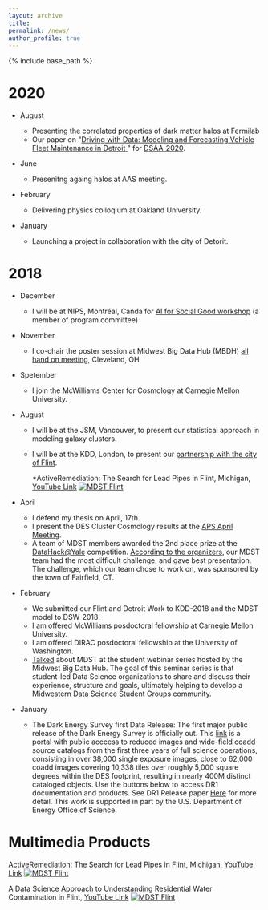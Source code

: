 ```yaml
---
layout: archive
title: 
permalink: /news/
author_profile: true
---
```


{% include base_path %}

2020
======

* August
  * Presenting the correlated properties of dark matter halos at Fermilab
  * Our paper on "[Driving with Data: Modeling and Forecasting Vehicle Fleet Maintenance in Detroit
](https://arxiv.org/abs/1710.06839)" for [DSAA-2020](http://dsaa2020.dsaa.co/). 
  
* June
  * Presenitng againg halos at AAS meeting. 
  
* February 
  * Delivering physics colloqium at Oakland University.
  
* January  
  * Launching a project in collaboration with the city of Detorit.

  
2018
======

* December 
  * I will be at NIPS, Montréal, Canda for [AI for Social Good workshop](https://aiforsocialgood.github.io/2018/index.htm) (a member of program committee)

* November
  * I co-chair the poster session at Midwest Big Data Hub (MBDH) [all hand on meeting](http://midwestbigdatahub.org/2018-all-hands-meeting/), Cleveland, OH
  
* Spetember
   * I join the McWilliams Center for Cosmology at Carnegie Mellon University.

* August
   * I will be at the JSM, Vancouver,  to present our statistical approach in modeling galaxy clusters.
   * I will be at the KDD, London, to present our [partnership with the city of Flint](https://www.youtube.com/watch?v=YbIn_axYu9E). 
   
      *ActiveRemediation: The Search for Lead Pipes in Flint, Michigan, [YouTube Link](https://www.youtube.com/watch?v=YbIn_axYu9E)
[![MDST Flint](https://img.youtube.com/vi/YbIn_axYu9E/0.jpg)](https://www.youtube.com/watch?v=YbIn_axYu9E "MDST Flint")

* April
   * I defend my thesis on April, 17th. 
   * I present the DES Cluster Cosmology results at the [APS April Meeting](http://meetings.aps.org/Meeting/APR18/Session/J15). 
   * A team of MDST members awarded the 2nd place prize at the [DataHack@Yale](http://datahack.yale.edu/) competition. [According to the organizers](https://twitter.com/YINSedge/status/983092871661326337), our MDST team had the most difficult challenge, and gave best presentation. The challenge, which our team chose to work on, was sponsored by the town of Fairfield, CT.
* February 
   * We submitted our Flint and Detroit Work to KDD-2018 and the MDST model to DSW-2018.
   * I am offered McWilliams posdoctoral fellowship at Carnegie Mellon University.
   * I am offered DIRAC posdoctoral fellowship at the University of Washington.
   * [Talked](http://midwestbigdatahub.org/student-webinar-series/) about MDST at the student webinar series hosted by the Midwest Big Data Hub. The goal of this seminar series is that student-led Data Science organizations to share and discuss their experience, structure and goals, ultimately helping to develop a Midwestern Data Science Student Groups community.
* January
   * The Dark Energy Survey first Data Release: The first major public release of the Dark Energy Survey is officially out. This [link](https://des.ncsa.illinois.edu/releases/dr1) is a portal with public acccess to reduced images and wide-field coadd source catalogs from the first three years of full science operations, consisting in over 38,000 single exposure images, close to 62,000 coadd images covering 10,338 tiles over roughly 5,000 square degrees within the DES footprint, resulting in nearly 400M distinct cataloged objects. Use the buttons below to access DR1 documentation and products. See DR1 Release paper [Here](https://www.darkenergysurvey.org/wp-content/uploads/2018/01/DR1Release.pdf) for more detail. This work is supported in part by the U.S. Department of Energy Office of Science.
   


Multimedia Products
======

ActiveRemediation: The Search for Lead Pipes in Flint, Michigan, [YouTube Link](https://www.youtube.com/watch?v=YbIn_axYu9E)
[![MDST Flint](https://img.youtube.com/vi/YbIn_axYu9E/0.jpg)](https://www.youtube.com/watch?v=YbIn_axYu9E "MDST Flint")

A Data Science Approach to Understanding Residential Water Contamination in Flint, [YouTube Link](https://www.youtube.com/watch?v=0g66ImaV8Ag)
[![MDST Flint](https://img.youtube.com/vi/0g66ImaV8Ag/0.jpg)](https://www.youtube.com/watch?v=0g66ImaV8Ag "MDST Flint")
